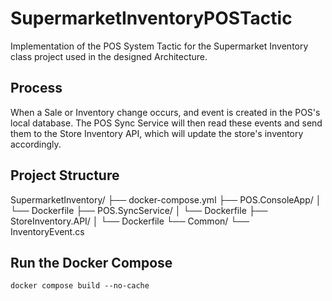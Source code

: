 # SupermarketInventoryPOSTactic
Implementation of the POS System Tactic for the Supermarket Inventory class project used in the designed Architecture. 

## Process
When a Sale or Inventory change occurs, and event is created in the POS's local database. The POS Sync Service will then read these events and send them to the Store Inventory API, which will update the store's inventory accordingly. 

## Project Structure
SupermarketInventory/
├── docker-compose.yml
├── POS.ConsoleApp/
│   └── Dockerfile
├── POS.SyncService/
│   └── Dockerfile
├── StoreInventory.API/
│   └── Dockerfile
└── Common/
    └── InventoryEvent.cs

## Run the Docker Compose
```
docker compose build --no-cache
```

